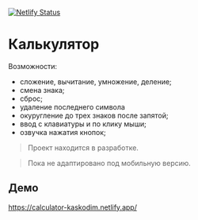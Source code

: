 [![Netlify Status](https://api.netlify.com/api/v1/badges/f7c05e39-7510-4fa5-863a-364e491f58cd/deploy-status)](https://app.netlify.com/sites/calculator-kaskodim/deploys)

# Калькулятор

Возможности:
- сложение, вычитание, умножение, деление;
- смена знака;
- сброс;
- удаление последнего символа
- окуругление до трех знаков после запятой;
- ввод с клавиатуры и по клику мыши;
- озвучка нажатия кнопок;

> Проект находится в разработке.

> Пока не адаптировано под мобильную версию.

## Демо

https://calculator-kaskodim.netlify.app/


